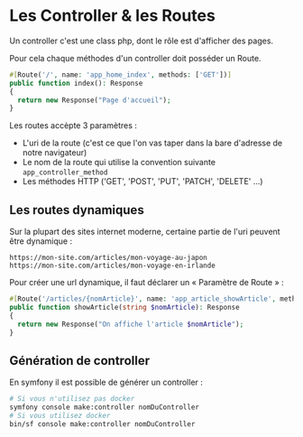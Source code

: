 # Les Controller & les Routes

Un controller c'est une class php, dont le rôle est d'afficher
des pages.

Pour cela chaque méthodes d'un controller doit posséder
un Route.

```php
#[Route('/', name: 'app_home_index', methods: ['GET'])]
public function index(): Response
{
  return new Response("Page d'accueil");
}
```

Les routes accèpte 3 paramètres :

- L'uri de la route (c'est ce que l'on vas taper dans la bare d'adresse de notre navigateur)
- Le nom de la route qui utilise la convention suivante `app_controller_method`
- Les méthodes HTTP ('GET', 'POST', 'PUT', 'PATCH', 'DELETE' ...)

## Les routes dynamiques

Sur la plupart des sites internet moderne, certaine partie de l'uri
peuvent être dynamique :

```
https://mon-site.com/articles/mon-voyage-au-japon
https://mon-site.com/articles/mon-voyage-en-irlande
```

Pour créer une url dynamique, il faut déclarer un « Paramètre de Route » :

```php
#[Route('/articles/{nomArticle}', name: 'app_article_showArticle', methods: ['GET'])]
public function showArticle(string $nomArticle): Response
{
  return new Response("On affiche l'article $nomArticle");
}
```

## Génération de controller

En symfony il est possible de générer un controller :

```bash
# Si vous n'utilisez pas docker
symfony console make:controller nomDuController
# Si vous utilisez docker
bin/sf console make:controller nomDuController
```
